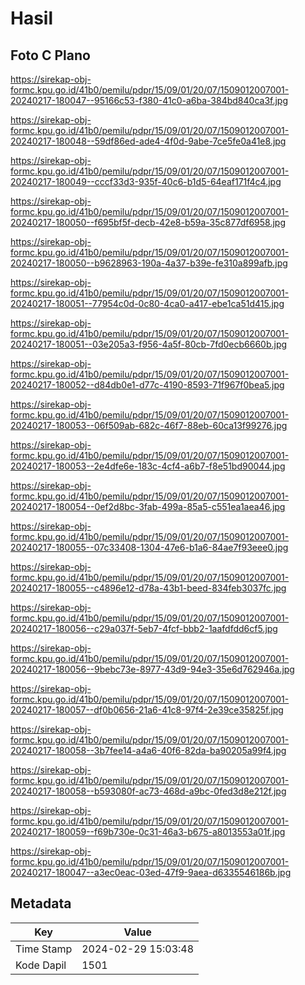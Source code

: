 # Hasil

## Foto C Plano

https://sirekap-obj-formc.kpu.go.id/41b0/pemilu/pdpr/15/09/01/20/07/1509012007001-20240217-180047--95166c53-f380-41c0-a6ba-384bd840ca3f.jpg

https://sirekap-obj-formc.kpu.go.id/41b0/pemilu/pdpr/15/09/01/20/07/1509012007001-20240217-180048--59df86ed-ade4-4f0d-9abe-7ce5fe0a41e8.jpg

https://sirekap-obj-formc.kpu.go.id/41b0/pemilu/pdpr/15/09/01/20/07/1509012007001-20240217-180049--cccf33d3-935f-40c6-b1d5-64eaf171f4c4.jpg

https://sirekap-obj-formc.kpu.go.id/41b0/pemilu/pdpr/15/09/01/20/07/1509012007001-20240217-180050--f695bf5f-decb-42e8-b59a-35c877df6958.jpg

https://sirekap-obj-formc.kpu.go.id/41b0/pemilu/pdpr/15/09/01/20/07/1509012007001-20240217-180050--b9628963-190a-4a37-b39e-fe310a899afb.jpg

https://sirekap-obj-formc.kpu.go.id/41b0/pemilu/pdpr/15/09/01/20/07/1509012007001-20240217-180051--77954c0d-0c80-4ca0-a417-ebe1ca51d415.jpg

https://sirekap-obj-formc.kpu.go.id/41b0/pemilu/pdpr/15/09/01/20/07/1509012007001-20240217-180051--03e205a3-f956-4a5f-80cb-7fd0ecb6660b.jpg

https://sirekap-obj-formc.kpu.go.id/41b0/pemilu/pdpr/15/09/01/20/07/1509012007001-20240217-180052--d84db0e1-d77c-4190-8593-71f967f0bea5.jpg

https://sirekap-obj-formc.kpu.go.id/41b0/pemilu/pdpr/15/09/01/20/07/1509012007001-20240217-180053--06f509ab-682c-46f7-88eb-60ca13f99276.jpg

https://sirekap-obj-formc.kpu.go.id/41b0/pemilu/pdpr/15/09/01/20/07/1509012007001-20240217-180053--2e4dfe6e-183c-4cf4-a6b7-f8e51bd90044.jpg

https://sirekap-obj-formc.kpu.go.id/41b0/pemilu/pdpr/15/09/01/20/07/1509012007001-20240217-180054--0ef2d8bc-3fab-499a-85a5-c551ea1aea46.jpg

https://sirekap-obj-formc.kpu.go.id/41b0/pemilu/pdpr/15/09/01/20/07/1509012007001-20240217-180055--07c33408-1304-47e6-b1a6-84ae7f93eee0.jpg

https://sirekap-obj-formc.kpu.go.id/41b0/pemilu/pdpr/15/09/01/20/07/1509012007001-20240217-180055--c4896e12-d78a-43b1-beed-834feb3037fc.jpg

https://sirekap-obj-formc.kpu.go.id/41b0/pemilu/pdpr/15/09/01/20/07/1509012007001-20240217-180056--c29a037f-5eb7-4fcf-bbb2-1aafdfdd6cf5.jpg

https://sirekap-obj-formc.kpu.go.id/41b0/pemilu/pdpr/15/09/01/20/07/1509012007001-20240217-180056--9bebc73e-8977-43d9-94e3-35e6d762946a.jpg

https://sirekap-obj-formc.kpu.go.id/41b0/pemilu/pdpr/15/09/01/20/07/1509012007001-20240217-180057--df0b0656-21a6-41c8-97f4-2e39ce35825f.jpg

https://sirekap-obj-formc.kpu.go.id/41b0/pemilu/pdpr/15/09/01/20/07/1509012007001-20240217-180058--3b7fee14-a4a6-40f6-82da-ba90205a99f4.jpg

https://sirekap-obj-formc.kpu.go.id/41b0/pemilu/pdpr/15/09/01/20/07/1509012007001-20240217-180058--b593080f-ac73-468d-a9bc-0fed3d8e212f.jpg

https://sirekap-obj-formc.kpu.go.id/41b0/pemilu/pdpr/15/09/01/20/07/1509012007001-20240217-180059--f69b730e-0c31-46a3-b675-a8013553a01f.jpg

https://sirekap-obj-formc.kpu.go.id/41b0/pemilu/pdpr/15/09/01/20/07/1509012007001-20240217-180047--a3ec0eac-03ed-47f9-9aea-d6335546186b.jpg


## Metadata

| Key        | Value               |
| ---------- | ------------------- |
| Time Stamp | 2024-02-29 15:03:48 |
| Kode Dapil | 1501                |



